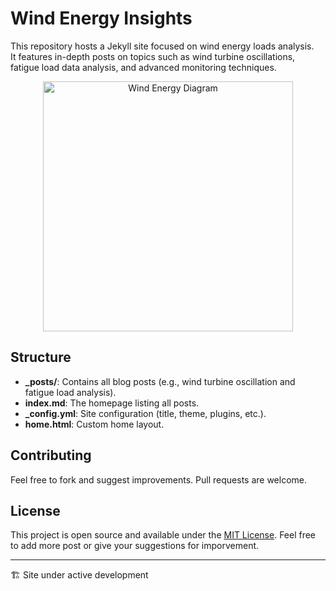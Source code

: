 # Wind Energy Insights

This repository hosts a Jekyll site focused on wind energy loads analysis.  
It features in-depth posts on topics such as wind turbine oscillations, fatigue load data analysis, and advanced monitoring techniques.

<div align="center">
  <img src="https://github.com/user-attachments/assets/051bf216-b003-449c-b95c-508101e99764" 
       alt="Wind Energy Diagram" 
       width="400px" />
</div>

## Structure
- **_posts/**: Contains all blog posts (e.g., wind turbine oscillation and fatigue load analysis).
- **index.md**: The homepage listing all posts.
- **_config.yml**: Site configuration (title, theme, plugins, etc.).
- **home.html**: Custom home layout.

## Contributing
Feel free to fork and suggest improvements. Pull requests are welcome.

## License

This project is open source and available under the [MIT License](LICENSE).
Feel free to add more post or give your suggestions for imporvement.

---
🏗️ Site under active development
